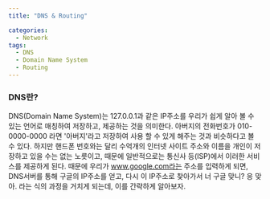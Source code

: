 ```yaml
---
title: "DNS & Routing"

categories:
  - Network
tags:
  - DNS
  - Domain Name System
  - Routing
---
```

### DNS란?
 DNS(Domain Name System)는 127.0.0.1과 같은 IP주소를 우리가 쉽게 알아 볼 수 있는 언어로 매칭하여 저장하고, 제공하는 것을 의미한다. 아버지의 전화번호가 010-0000-0000 라면 '아버지'라고 저장하여 사용 할 수 있게 해주는 것과 비슷하다고 볼 수 있다.
하지만 핸드폰 번호와는 달리 수억개의 인터넷 사이트 주소와 이름을 개인이 저장하고 있을 수는 없는 노릇이고, 때문에 일반적으로는 통신사 등(ISP)에서 이러한 서비스를 제공하게 된다. 때문에 우리가 www.google.com라는 주소를 입력하게 되면, DNS서버를 통해 구글의 IP주소를 얻고, 다시 이 IP주소로 찾아가서 너 구글 맞니? 응 맞아. 라는 식의 과정을 거치게 되는데, 이를 간략하게 알아보자.


 